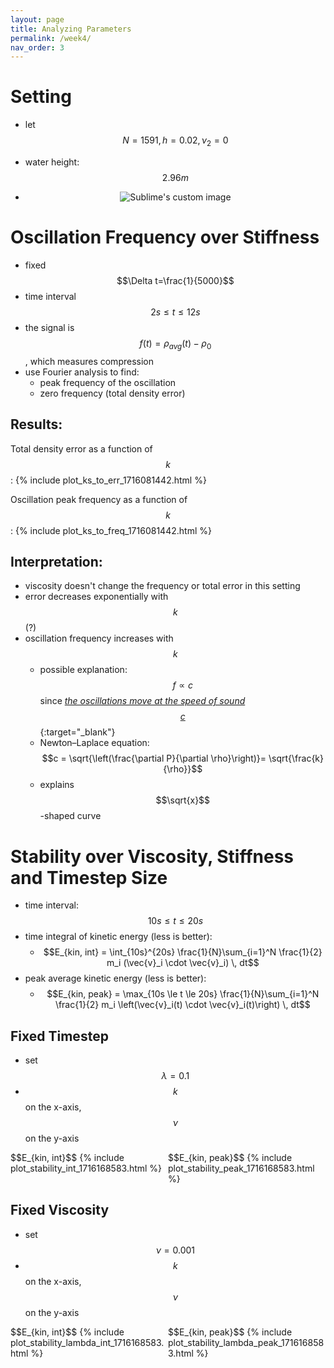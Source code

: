 ```yaml
---
layout: page
title: Analyzing Parameters
permalink: /week4/
nav_order: 3
---
```

<script src="https://polyfill.io/v3/polyfill.min.js?features=es6"></script>
<script id="MathJax-script" async src="https://cdn.jsdelivr.net/npm/mathjax@3/es5/tex-mml-chtml.js"></script>

# Setting
- let $$N=1591, h=0.02, \nu_2 = 0$$
- water height: $$2.96m$$

- <p align="center">
    <img src="{{ '/assets/week3/setting_column_small.png' | relative_url }}" alt="Sublime's custom image" alt="Initial Setting of the water column"/>
  </p>


# Oscillation Frequency over Stiffness
- fixed $$\Delta t=\frac{1}{5000}$$
- time interval $$2s \le t \le 12s$$
- the signal is $$f(t) = \rho_{avg}(t) - \rho_0$$, which measures compression
- use Fourier analysis to find:
  - peak frequency of the oscillation
  - zero frequency (total density error)

## Results:
Total density error as a function of $$k$$:
{% include plot_ks_to_err_1716081442.html %}

Oscillation peak frequency as a function of $$k$$:
{% include plot_ks_to_freq_1716081442.html %}

## Interpretation:
- viscosity doesn't change the frequency or total error in this setting
- error decreases exponentially with $$k$$ (?)
- oscillation frequency increases with $$k$$
  - possible explanation: $$f \propto c$$ since [*the oscillations move at the speed of sound $$c$$*](https://link.springer.com/article/10.1007/s40571-022-00511-8){:target="_blank"}
  - Newton–Laplace equation:  $$c = \sqrt{\left(\frac{\partial P}{\partial \rho}\right)}= \sqrt{\frac{k}{\rho}}$$
  - explains $$\sqrt{x}$$-shaped curve


# Stability over Viscosity, Stiffness and Timestep Size
- time interval: $$10s \le t \le 20s$$
- time integral of kinetic energy (less is better): 
  - $$E_{kin, int} = \int_{10s}^{20s} \frac{1}{N}\sum_{i=1}^N \frac{1}{2} m_i (\vec{v}_i \cdot \vec{v}_i) \, dt$$
- peak average kinetic energy (less is better): 
  - $$E_{kin, peak} = \max_{10s \le t \le 20s} \frac{1}{N}\sum_{i=1}^N \frac{1}{2} m_i \left(\vec{v}_i(t) \cdot \vec{v}_i(t)\right) \, dt$$


## Fixed Timestep
- set $$\lambda = 0.1$$
- $$k$$ on the x-axis, $$\nu$$ on the y-axis

<div style="display: flex;">
  <div style="width:50%">
  $$E_{kin, int}$$
    {% include plot_stability_int_1716168583.html %}
  </div>
  <div style="width:50%">
  $$E_{kin, peak}$$
    {% include plot_stability_peak_1716168583.html %}
  </div>
</div>

## Fixed Viscosity
- set $$\nu = 0.001$$
- $$k$$ on the x-axis, $$\nu$$ on the y-axis

<div style="display: flex;">
  <div style="width:50%">
  $$E_{kin, int}$$
    {% include plot_stability_lambda_int_1716168583.html %}
  </div>
  <div style="width:50%">
  $$E_{kin, peak}$$
    {% include plot_stability_lambda_peak_1716168583.html %}
  </div>
</div>


